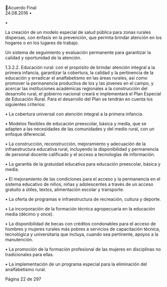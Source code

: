 Acuerdo Final  
24.08.2016 
•

•

La creación de un modelo especial de salud pública para zonas rurales dispersas, con 
énfasis en la prevención, que permita brindar atención en los hogares o en los lugares 
de trabajo.  
 
Un  sistema  de  seguimiento  y  evaluación  permanente  para  garantizar  la  calidad  y 
oportunidad de la atención. 

 
1.3.2.2. Educación rural: con el propósito de brindar atención integral a la primera infancia, 
garantizar  la  cobertura,  la  calidad  y  la  pertinencia  de  la  educación  y  erradicar  el 
analfabetismo en las áreas rurales, así como promover la permanencia productiva de 
los y las jóvenes en el campo, y acercar las instituciones académicas regionales a la 
construcción del desarrollo rural, el gobierno nacional creará e implementará el Plan 
Especial  de  Educación  Rural.  Para  el  desarrollo  del  Plan  se  tendrán  en  cuenta  los 
siguientes criterios: 
 
• La cobertura universal con atención integral a la primera infancia. 
 
• Modelos  flexibles  de  educación  preescolar,  básica  y  media,  que  se  adapten  a  las 
necesidades de las comunidades y del medio rural, con un enfoque diferencial. 
 
• La  construcción,  reconstrucción,  mejoramiento  y  adecuación  de  la  infraestructura 
educativa  rural,  incluyendo  la  disponibilidad  y  permanencia  de  personal  docente 
calificado y el acceso a tecnologías de información. 
 
• La garantía de la gratuidad educativa para educación preescolar, básica y media. 
 
• El  mejoramiento  de  las  condiciones  para  el  acceso  y  la  permanencia  en  el  sistema 
educativo de niños, niñas y adolescentes a través de un acceso gratuito a útiles, textos, 
alimentación escolar y transporte. 
 
• La oferta de programas e infraestructura de recreación, cultura y deporte. 
 
• La incorporación de la formación técnica agropecuaria en la educación media (décimo 
y once). 
 
• La  disponibilidad  de  becas  con  créditos  condonables  para  el  acceso  de  hombres  y 
mujeres  rurales  más  pobres  a  servicios  de  capacitación  técnica,  tecnológica  y 
universitaria que incluya, cuando sea pertinente, apoyos a la manutención. 
 
• La promoción de la formación profesional de las mujeres en disciplinas no tradicionales 
para ellas.  
 
• La  implementación  de  un  programa  especial  para  la  eliminación  del  analfabetismo 
rural. 
 
Página 22 de 297 
 

